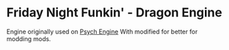# Friday Night Funkin' - Dragon Engine
Engine originally used on [Psych Engine](https://github.com/ShadowMario/FNF-PsychEngine/) With modified for better for modding mods.
